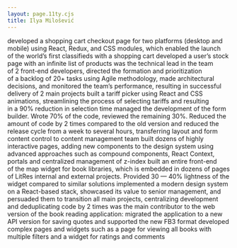 ```yaml
---
layout: page.11ty.cjs
title: Ilya Milošević
---
```


<im-jobs title="Experience">
  <im-job
    company-name="Avito"
    company-description="biggest classifieds site in the world"
    work-period-from="march 2022"
    work-period-to="present"
  >
    <im-job-list>
      <im-job-list-item>
        developed a&nbsp;shopping cart checkout page for two platforms (desktop and mobile) using
        React, Redux, and CSS modules, which enabled the launch
        of&nbsp;the world&rsquo;s first classifieds with a&nbsp;shopping cart
      </im-job-list-item>
      <im-job-list-item>
        developed a&nbsp;user&rsquo;s stock page with an&nbsp;infinite list of&nbsp;products
      </im-job-list-item>
    </im-job-list>
  </im-job>
  <im-job
    company-name="Alfa-bank"
    company-description="largest of the private banks in Russia"
    work-period-from="march 2019"
    work-period-to="january 2021"
  >
    <im-job-list>
      <im-job-list-item>
        was the technical lead in&nbsp;the team of&nbsp;2&nbsp;front-end developers, directed the formation and prioritization of&nbsp;a&nbsp;backlog of&nbsp;20+&nbsp;tasks using Agile methodology, made architectural decisions, and monitored the team&rsquo;s performance, resulting in&nbsp;successful delivery of&nbsp;2&nbsp;main projects
      </im-job-list-item>
      <im-job-list-item>
        built a&nbsp;tariff picker using React and CSS animations, streamlining the process of&nbsp;selecting tariffs and resulting in&nbsp;a&nbsp;90% reduction in&nbsp;selection time
      </im-job-list-item>
      <im-job-list-item>
        managed the development of&nbsp;the form builder. Wrote&nbsp;70% of&nbsp;the code, reviewed the remaining 30%. Reduced the amount of&nbsp;code by&nbsp;2&nbsp;times compared to&nbsp;the old version and reduced the release cycle from a&nbsp;week to&nbsp;several hours, transferring layout and form content control to&nbsp;content management team
      </im-job-list-item>
      <im-job-list-item>
        built dozens of&nbsp;highly interactive pages, adding new components to&nbsp;the design system using advanced approaches such as&nbsp;compound components, React Context, portals and centralized management of&nbsp;z-index
      </im-job-list-item>
    </im-job-list>
  </im-job>
  <im-job
    company-name="LitRes"
    company-description="produces and distributes e-books and digital audiobooks"
    work-period-from="august 2017"
    work-period-to="march 2019"
  >
    <im-job-list>
      <im-job-list-item>
        built an&nbsp;entire front-end of&nbsp;the map widget for book libraries, which is&nbsp;embedded in&nbsp;dozens of&nbsp;pages of&nbsp;LitRes internal and external projects. Provided 30&nbsp;&mdash; 40% lightness of&nbsp;the widget compared to&nbsp;similar solutions
      </im-job-list-item>
      <im-job-list-item>
        implemented a&nbsp;modern design system on&nbsp;a&nbsp;React-based stack, showcased its value to&nbsp;senior management, and persuaded them to&nbsp;transition all main projects, centralizing development and deduplicating code by&nbsp;2&nbsp;times
      </im-job-list-item>
      <im-job-list-item>
        was the main contributor to&nbsp;the web version of&nbsp;the book reading application: migrated the application to&nbsp;a&nbsp;new API version for saving quotes and supported the new FB3 format
      </im-job-list-item>
      <im-job-list-item>
        developed complex pages and widgets such as&nbsp;a&nbsp;page for viewing all books with multiple filters and a&nbsp;widget for ratings and comments
      </im-job-list-item>
    </im-job-list>
  </im-job>
</im-jobs>
